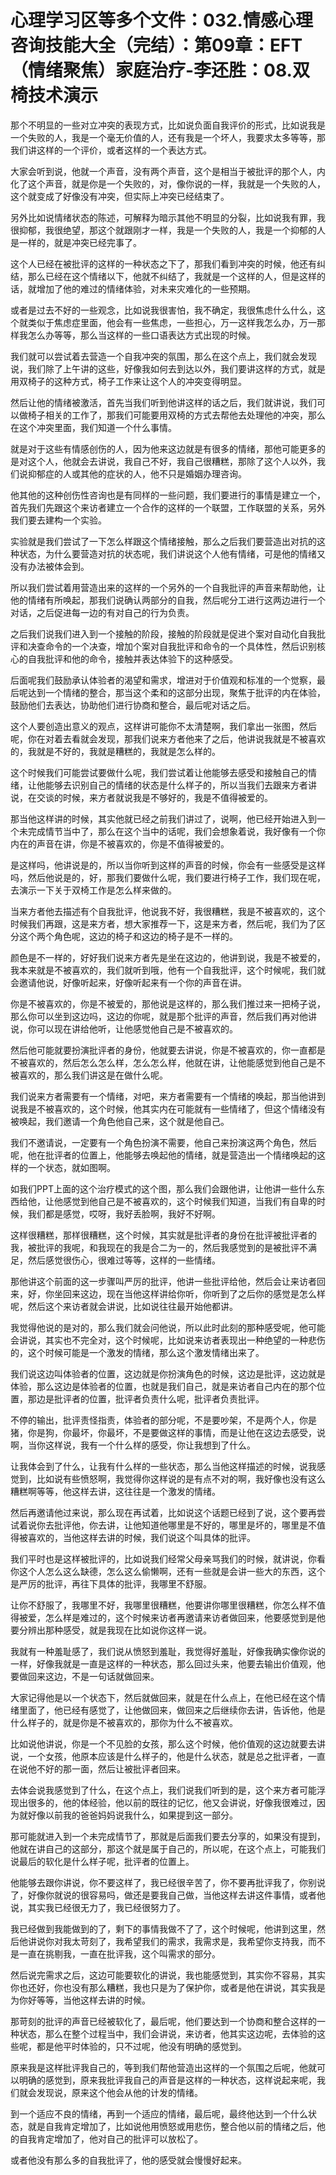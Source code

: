 # 心理学习区等多个文件：032.情感心理咨询技能大全（完结）：第09章：EFT（情绪聚焦）家庭治疗-李还胜：08.双椅技术演示

那个不明显的一些对立冲突的表现方式，比如说负面自我评价的形式，比如说我是一个失败的人，我是一个毫无价值的人，还有我是一个坏人，我要求太多等等，那我们讲这样的一个评价，或者这样的一个表达方式。

大家会听到说，他就一个声音，没有两个声音，这个是相当于被批评的那个人，内化了这个声音，就是你是一个失败的，对，像你说的一样，我就是一个失败的人，这个就变成了好像没有冲突，但实际上冲突已经结束了。

另外比如说情绪状态的陈述，可解释为暗示其他不明显的分裂，比如说我有罪，我很抑郁，我很绝望，那这个就跟刚才一样，我是一个失败的人，我是一个抑郁的人是一样的，就是冲突已经完事了。

这个人已经在被批评的这样的一种状态之下了，那我们看到冲突的时候，他还有纠结，那么已经在这个情绪以下，他就不纠结了，我就是一个这样的人，但是这样的话，就增加了他的难过的情绪体验，对未来灾难化的一些预期。

或者是过去不好的一些观念，比如说我很害怕，我不确定，我很焦虑什么什么，这个就类似于焦虑症里面，他会有一些焦虑，一些担心，万一这样我怎么办，万一那样我怎么办等等，那么当这样的一些口语表达方式出现的时候。

我们就可以尝试着去营造一个自我冲突的氛围，那么在这个点上，我们就会发现说，我们除了上午讲的这些，好像我如何去到达以外，我们要讲这样的方式，就是用双椅子的这种方式，椅子工作来让这个人的冲突变得明显。

然后让他的情绪被激活，首先当我们听到他讲这样的话之后，我们就讲说，我们可以做椅子相关的工作了，那我们可能要用双椅的方式去帮他去处理他的冲突，那么在这个冲突里面，我们知道一个什么事情。

就是对于这些有情感创伤的人，因为他来这边就是有很多的情绪，那他可能更多的是对这个人，他就会去讲说，我自己不好，我自己很糟糕，那除了这个人以外，我们说抑郁症的人或其他的症状的人，他不只是婚姻办理咨询。

他其他的这种创伤性咨询也是有同样的一些问题，我们要进行的事情是建立一个，首先我们先跟这个来访者建立一个合作的这样的一个联盟，工作联盟的关系，另外我们要去建构一个实验。

实验就是我们尝试了一下怎么样跟这个情绪接触，那么之后我们要营造出对抗的这种状态，为什么要营造对抗的状态呢，我们讲说这个人他有情绪，可是他的情绪又没有办法被体会到。

所以我们尝试着用营造出来的这样的一个另外的一个自我批评的声音来帮助他，让他的情绪有所唤起，那我们说确认两部分的自我，然后呢分工进行这两边进行一个对话，之后促进每一边的有对自己的行为负责。

之后我们说我们进入到一个接触的阶段，接触的阶段就是促进个案对自动化自我批评和决查命令的一个决查，增加个案对自我批评和命令的一个具体性，然后识别核心的自我批评和他的命令，接触并表达体验下的这种感受。

后面呢我们鼓励承认体验者的渴望和需求，增进对于价值观和标准的一个觉察，最后呢达到一个情绪的整合，那当这个柔和的这部分出现，聚焦于批评的内在体验，鼓励他们去表达，协助他们进行协商和整合，最后呢对话之后。

这个人要创造出意义的观点，这样讲可能你不太清楚啊，我们拿出一张图，然后呢，你在对着去看就会发现，那我们说来方者他来了之后，他讲说我就是不被喜欢的，我就是不好的，我就是糟糕的，我就是怎么样的。

这个时候我们可能尝试要做什么呢，我们尝试着让他能够去感受和接触自己的情绪，让他能够去识别自己的情绪的状态是什么样子的，所以当我们去跟来方者讲说，在交谈的时候，来方者就说我是不够好的，我是不值得被爱的。

那当他这样讲的时候，其实他就已经之前我们讲过了，说啊，他已经开始进入到一个未完成情节当中了，那么在这个当中的话呢，我们会想象着说，我好像有一个你内在的声音在讲，你是不被喜欢的，你是不值得被爱的。

是这样吗，他讲说是的，所以当你听到这样的声音的时候，你会有一些感受是这样吗，然后他说是的，好，那我们要做什么呢，我们要进行椅子工作，我们现在呢，去演示一下关于双椅工作是怎么样来做的。

当来方者他去描述有个自我批评，他说我不好，我很糟糕，我是不被喜欢的，这个时候我们再跟，这是来方者，想大家推荐一下，这是来方者，然后呢，我们为了区分这个两个角色呢，这边的椅子和这边的椅子是不一样的。

颜色是不一样的，好好我们说来方者先是坐在这边的，他讲到说，我是不被爱的，我本来就是不被喜欢的，我们就听到哦，他有一个自我批评，这个时候呢，我们就会邀请他说，好像听起来，好像听起来有一个你的声音在讲。

你是不被喜欢的，你是不被爱的，那他说是这样的，那么我们推过来一把椅子说，那么你可以坐到这边吗，这边的你呢，就是那个批评的声音，然后我们再对他讲说，你可以现在讲给他听，让他感觉他自己是不被喜欢的。

然后他可能就要扮演批评者的身份，他就要去讲说，你是不被喜欢的，你一直都是不被喜欢的，然后怎么怎么样，怎么怎么样，他就在讲，让他能感觉到他自己是不被喜欢的，那么我们讲这是在做什么呢。

我们说来方者需要有一个情绪，对吧，来方者需要有一个情绪的唤起，那当他讲到说我是不被喜欢的，这个时候，他其实内在可能就有一些情绪了，但这个情绪没有被唤起，我们邀请一个角色他自己来，这个就是他自己。

我们不邀请说，一定要有一个角色扮演不需要，他自己来扮演这两个角色，然后呢，他在批评者的位置上，他能够去唤起他的情绪，就是营造出一个情绪唤起的这样的一个状态，就如图啊。

如我们PPT上面的这个治疗模式的这个图，那么我们会跟他讲，让他讲一些什么东西给他，让他感觉到他自己是不被喜欢的，这个时候我们知道，当我们有自卑的时候，我们都是感觉，哎呀，我好丢脸啊，我好不好啊。

这样很糟糕，那样很糟糕，这个时候，其实就是批评者的身份在批评被批评者的我，被批评的我呢，和我现在的我是合二为一的，然后我感觉到的是被批评不满足，然后感觉很伤心，很难过等等，这样的一些情绪。

那他讲这个前面的这一步骤叫严厉的批评，他讲一些批评给他，然后会让来访者回来，好，你坐回来这边，现在当他这样讲给你听，你听到了之后你的感觉是怎么样呢，然后这个来访者就会讲说，比如说往往最开始他都讲。

我觉得他说的是对的，那么我们就会问他说，所以此时此刻的那种感受呢，他可能会讲说，其实也不完全对，这个时候呢，比如说来访者表现出一种绝望的一种悲伤的，这个时候可能是一个激发的情绪，那么这个激发情绪出来了。

我们说这边叫体验者的位置，这边就是你扮演角色的时候，这边是批评，这边就是体验，那么这边是体验者的位置，也就是我们自己，就是来访者自己内在的那个位置，那边是批评者的位置，批评者负责什么呢，批评者负责批评。

不停的输出，批评责怪指责，体验者的部分呢，不是要吵架，不是两个人，你是猪，你是狗，你最坏，你最坏，不是要做这样的事情，而是让他在这边去感受，说啊，当你这样说，我有一个什么样的感受，你让我想到了什么。

让我体会到了什么，让我有什么样的一些状态，那么当他这样描述的时候，说我感觉到，比如说有些愤怒啊，我觉得你这样说的是有点不对的啊，我好像也没有这么糟糕啊等等，他这样去讲，这往往是一个激发的情绪。

然后再邀请他过来说，那么现在再试着，比如说这个话题已经到了说，这个要再尝试着说你去批评他，你去讲，让他知道他哪里是不好的，哪里是坏的，哪里是不值得被喜欢的，当他这样去讲的时候，我们说这个叫具体的批评。

我们平时也是这样被批评的，比如说我们经常父母亲骂我们的时候，就讲说，你看你这个人怎么这么缺德，怎么这么偷懒啊，还有一些就是会讲一些大的东西，这个是严厉的批评，再往下具体的批评，我哪里不舒服。

让你不舒服了，我哪里不好，我哪里很糟糕，他要讲你哪里很糟糕，你怎么样不值得被爱，怎么样是难过的，这个时候来访者再邀请来访者做回来，他要感觉到是他要分辨出那种感受，就是我现在比如说你这样一说。

我就有一种羞耻感了，我们说从愤怒到羞耻，我觉得好羞耻，好像我确实像你说的一样，好像我就是一直是这样的一种状态，那么回过头来，他要去输出价值观，他要做回来这边，不是一句话就做回来。

大家记得他是以一个状态下，然后就做回来，就是在什么点上，在他已经在这个情绪里面了，他已经有感觉了，让他做回来，做回来之后继续你去讲，告诉他，他是什么样子的，就是你是不被喜欢的，那你为什么不被喜欢。

比如说他讲说，你是一个不见脸的女孩，那么这个时候，他价值观的这边就要去讲说，一个女孩，他原本应该是什么样子的，他是什么状态，就是总之批评者，一直在说他不好的那一面，然后让被批评者回来。

去体会说我感觉到了什么，在这个点上，我们说我们听到的是，这个来方者可能浮现出很多的，他的体经验，他以前的既往的记忆，他又会讲说，好像我很难过，因为就好像以前我的爸爸妈妈说我什么，如果提到这一部分。

那可能就进入到一个未完成情节了，那就是后面我们要去分享的，如果没有提到，他就在讲自己的这部分，那这个就是属于自己的，所以呢，在这个点上，可能我们说最后的软化是什么样子呢，批评者的位置上。

他能够去跟你讲说，你不要这样了，我已经很辛苦了，你不要再批评我了，你别说了，好像你就说的很容易吗，做还是要我自己做，当他这样去讲这件事情，或者他说，其实我已经很无力了，我已经很努力了。

我已经做到我能做到的了，剩下的事情我做不了了，这个时候呢，他讲到这里，然后他讲说你对我太苛刻了，我希望我们的需求，我需求是，我希望你支持我，而不是一直在挑剔我，一直在批评我，这个叫需求的部分。

然后说完需求之后，这边可能要软化的讲说，我也能感觉到，其实你不容易，其实你也还好，你也没有那么糟糕，我也只是为了保护你，或者是他在讲说，其实我是为你好等等，当他这样去讲的时候。

那苛刻的批评的声音已经被软化了，最后呢，他们要达到一个协商和整合这样的一种状态，那么在整个过程当中，我们会讲说，来访者，他其实这边呢，去体验的这些呢，都是他平时体验的，只不过呢，他没有明确的感觉到。

原来我是这样批评我自己的，等到我们帮他营造出这样的一个氛围之后呢，他就可以明确的感觉到，原来我批评我自己的声音是这样的一种状态，这样说起来呢，我们就会发现说，原来这个他会从他的计发的情绪。

到一个适应不良的情绪，再到一个适应的情绪，最后呢，最终他达到一个什么状态，就是自我肯定增加了，比如说他用愤怒或用悲伤，整合他以前的情绪之后，他的自我肯定增加了，他对自己的批评可以放松了。

或者他没有那么多的自我批评了，他的感受就会慢慢好起来。